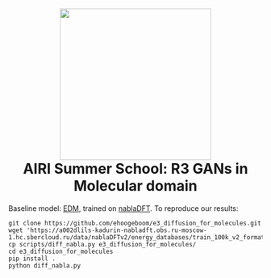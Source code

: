 <h1 align="center">
    <img width="300" height="auto" src="https://github.com/user-attachments/assets/9d294e49-cd54-4dfd-88c4-437740cb4d4d" />
    <br>
    AIRI Summer School: R3 GANs in Molecular domain
    <br>
</h1>

Baseline model: [EDM](https://github.com/ehoogeboom/e3_diffusion_for_molecules), trained on [nablaDFT](https://github.com/AIRI-Institute/nablaDFT/).
To reproduce our results:

```shell
git clone https://github.com/ehoogeboom/e3_diffusion_for_molecules.git
wget 'https://a002dlils-kadurin-nabladft.obs.ru-moscow-1.hc.sbercloud.ru/data/nablaDFTv2/energy_databases/train_100k_v2_formation_energy_w_forces.db'
cp scripts/diff_nabla.py e3_diffusion_for_molecules/
cd e3_diffusion_for_molecules
pip install .
python diff_nabla.py
```
